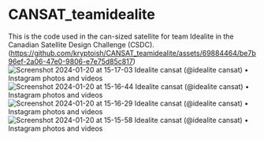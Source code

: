 # CANSAT_teamidealite
This is the code used in the can-sized satellite for team Idealite in the Canadian Satellite Design Challenge (CSDC).
(https://github.com/kryptoish/CANSAT_teamidealite/assets/69884464/be7b96ef-2a06-47e0-9806-e7e75d85c817)
![Screenshot 2024-01-20 at 15-17-03 Idealite cansat (@idealite cansat) • Instagram photos and videos](https://github.com/kryptoish/CANSAT_teamidealite/assets/69884464/1bdf068f-1e1d-4226-abdb-d48b9e8bb867)
![Screenshot 2024-01-20 at 15-16-44 Idealite cansat (@idealite cansat) • Instagram photos and videos](https://github.com/kryptoish/CANSAT_teamidealite/assets/69884464/8ac3f83d-afab-4183-8644-86cbeb3f5705)
![Screenshot 2024-01-20 at 15-16-29 Idealite cansat (@idealite cansat) • Instagram photos and videos](https://github.com/kryptoish/CANSAT_teamidealite/assets/69884464/e99c231a-214b-4644-b58d-f1935cdad513)
![Screenshot 2024-01-20 at 15-15-58 Idealite cansat (@idealite cansat) • Instagram photos and videos](https://github.com/kryptoish/CANSAT_teamidealite/assets/69884464/ab48974f-081a-4028-ab10-095112334f2f)
